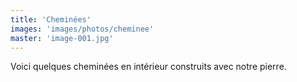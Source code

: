 ```yaml
---
title: 'Cheminées'
images: 'images/photos/cheminee'
master: 'image-001.jpg'
---
```


Voici quelques cheminées en intérieur construits avec notre pierre.
